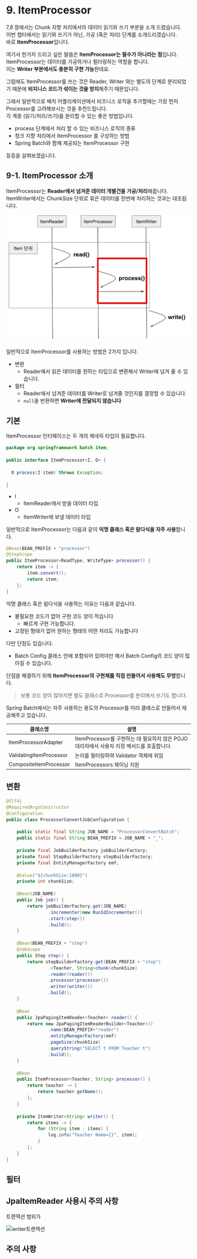 # 9. ItemProcessor

7,8 장에서는 Chunk 지향 처리에서의 데이터 읽기와 쓰기 부분을 소개 드렸습니다.  
이번 챕터에서는 읽기와 쓰기가 아닌, 가공 (혹은 처리) 단계를 소개드리겠습니다.  
바로 **ItemProcessor**입니다.  

여기서 한가지 드리고 싶은 말씀은 **ItemProcessor는 필수가 아니라는 점**입니다.  
ItemProcessor는 데이터를 가공하거나 필터링하는 역할을 합니다.  
이는 **Writer 부분에서도 충분히 구현 가능**한데요.  

그럼에도 ItemProcessor를 쓰는 것은 Reader, Writer 와는 별도의 단계로 분리되었기 때문에 **비지니스 코드가 섞이는 것을 방지**해주기 때문입니다.  
  
그래서 일반적으로 배치 어플리케이션에서 비즈니스 로직을 추가할때는 가장 먼저 Processor를 고려해보시는 것을 추천드립니다.  
각 계층 (읽기/처리/쓰기)를 분리할 수 있는 좋은 방법입니다.  

* process 단계에서 처리 할 수 있는 비즈니스 로직의 종류 
* 청크 지향 처리에서 ItemProcessor 를 구성하는 방법 
* Spring Batch와 함께 제공되는 ItemProcessor 구현

등등을 살펴보겠습니다.

## 9-1. ItemProcessor 소개

ItemProcessor는 **Reader에서 넘겨준 데이터 개별건을 가공/처리**해줍니다.  
ItemWriter에서는 ChunkSize 단위로 묶은 데이터를 한번에 처리하는 것과는 대조됩니다.  


![process](./images/9/process.png)




일반적으로 ItemProcessor를 사용하는 방법은 2가지 입니다.

* 변환
    * Reader에서 읽은 데이터를 원하는 타입으로 변환해서 Writer에 넘겨 줄 수 있습니다.
* 필터
    * Reader에서 넘겨준 데이터를 Writer로 넘겨줄 것인지를 결정할 수 있습니다.
    * ```null```을 반환하면 **Writer에 전달되지 않습니다**

## 기본

ItemProcessor 인터페이스는 두 개의 제네릭 타입이 필요합니다.  

```java
package org.springframework.batch.item;

public interface ItemProcessor<I, O> {

  O process(I item) throws Exception;

}
```

* I
    * ItemReader에서 받을 데이터 타입
* O
    * ItemWriter에 보낼 데이터 타입


일반적으로 ItemProcessor는 다음과 같이 **익명 클래스 혹은 람다식을 자주 사용**합니다.  

```java
@Bean(BEAN_PREFIX + "processor")
@StepScope
public ItemProcessor<ReadType, WriteType> processor() {
    return item -> {
        item.convert();
        return item;
    };
}
```

익명 클래스 혹은 람다식을 사용하는 이유는 다음과 같습니다.

* 불필요한 코드가 없어 구현 코드 양이 적습니다
    * 빠르게 구현 가능합니다.
* 고정된 형태가 없어 원하는 형태의 어떤 처리도 가능합니다

다만 단점도 있습니다.

* Batch Config 클래스 안에 포함되어 있어야만 해서 Batch Config의 코드 양이 많아질 수 있습니다.

단점을 해결하기 위해 **ItemProcessor의 구현체를 직접 만들어서 사용해도 무방**합니다.  

> 보통 코드 양이 많아지면 별도 클래스로 Processor를 분리해서 쓰기도 합니다.
  
Spring Batch에서는 자주 사용하는 용도의 Processor를 미리 클래스로 만들어서 제공해주고 있습니다.  


|  클래스명     |    설명   |
|  ---  |  ---  |
|  ItemProcessorAdapter     |  ItemProcessor를 구현하는 데 필요하지 않은 POJO 대리자에서 사용자 지정 메서드를 호출합니다.     |
|  ValidatingItemProcessor     |  논리를 필터링하여 Validator 객체에 위임     |
|  CompositeItemProcessor     |  ItemProcessors 체이닝 지원     |

## 변환

```java
@Slf4j
@RequiredArgsConstructor
@Configuration
public class ProcessorConvertJobConfiguration {

    public static final String JOB_NAME = "ProcessorConvertBatch";
    public static final String BEAN_PREFIX = JOB_NAME + "_";

    private final JobBuilderFactory jobBuilderFactory;
    private final StepBuilderFactory stepBuilderFactory;
    private final EntityManagerFactory emf;

    @Value("${chunkSize:1000}")
    private int chunkSize;

    @Bean(JOB_NAME)
    public Job job() {
        return jobBuilderFactory.get(JOB_NAME)
                .incrementer(new RunIdIncrementer())
                .start(step())
                .build();
    }

    @Bean(BEAN_PREFIX + "step")
    @JobScope
    public Step step() {
        return stepBuilderFactory.get(BEAN_PREFIX + "step")
                .<Teacher, String>chunk(chunkSize)
                .reader(reader())
                .processor(processor())
                .writer(writer())
                .build();
    }

    @Bean
    public JpaPagingItemReader<Teacher> reader() {
        return new JpaPagingItemReaderBuilder<Teacher>()
                .name(BEAN_PREFIX+"reader")
                .entityManagerFactory(emf)
                .pageSize(chunkSize)
                .queryString("SELECT t FROM Teacher t")
                .build();
    }

    @Bean
    public ItemProcessor<Teacher, String> processor() {
        return teacher -> {
            return teacher.getName();
        };
    }

    private ItemWriter<String> writer() {
        return items -> {
            for (String item : items) {
                log.info("Teacher Name={}", item);
            }
        };
    }
}
```

## 필터



## JpaItemReader 사용시 주의 사항

트랜잭션 범위가 

![writer트랜잭션](./images/9/writer트랜잭션.png)

## 주의 사항

